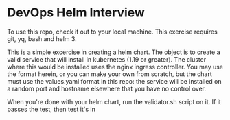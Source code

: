 # DevOps Helm Interview

To use this repo, check it out to your local machine. This exercise requires git, yq, bash and helm 3.

This is a simple excercise in creating a helm chart. The object is to create a valid service that will install in kubernetes (1.19 or greater). The cluster where this would be installed uses the nginx ingress controller. You may use the format herein, or you can make your own from scratch, but the chart must use the values.yaml format in this repo: the service will be installed on a random port and hostname elsewhere that you have no control over.

When you're done with your helm chart, run the validator.sh script on it. If it passes the test, then test it's in
